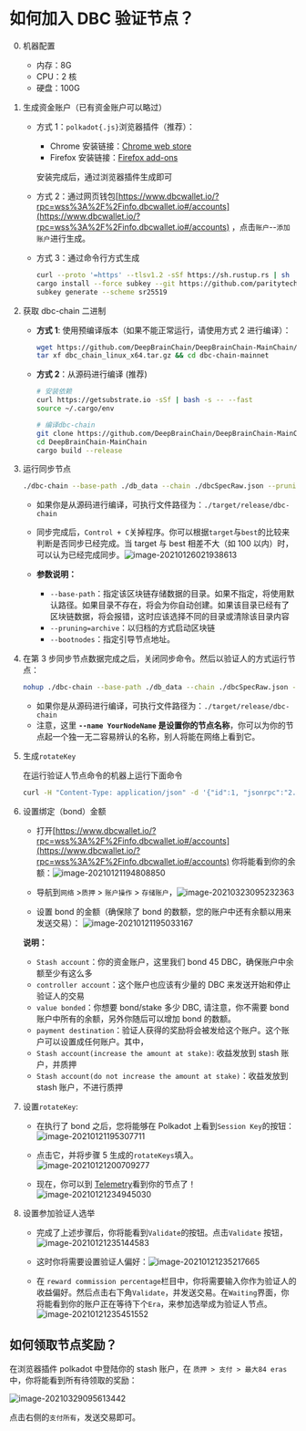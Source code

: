 # 如何加入 DBC 验证节点？

0. 机器配置

   - 内存：8G
   - CPU：2 核
   - 硬盘：100G

1. 生成资金账户（已有资金账户可以略过）

   - 方式 1：`polkadot{.js}`浏览器插件（推荐）：

     - Chrome 安装链接：[Chrome web store](https://chrome.google.com/webstore/detail/polkadot{js}-extension/mopnmbcafieddcagagdcbnhejhlodfdd)
     - Firefox 安装链接：[Firefox add-ons](https://addons.mozilla.org/en-US/firefox/addon/polkadot-js-extension/)

     安装完成后，通过浏览器插件生成即可

   - 方式 2：通过网页钱包[https://www.dbcwallet.io/?rpc=wss%3A%2F%2Finfo.dbcwallet.io#/accounts](https://www.dbcwallet.io/?rpc=wss%3A%2F%2Finfo.dbcwallet.io#/accounts) ，点击`账户`--`添加账户`进行生成。

   - 方式 3：通过命令行方式生成

     ```bash
     curl --proto '=https' --tlsv1.2 -sSf https://sh.rustup.rs | sh
     cargo install --force subkey --git https://github.com/paritytech/substrate --version 2.0.1 --locked
     subkey generate --scheme sr25519
     ```

2. 获取 dbc-chain 二进制

   - **方式 1**: 使用预编译版本（如果不能正常运行，请使用方式 2 进行编译）：

     ```bash
     wget https://github.com/DeepBrainChain/DeepBrainChain-MainChain/releases/download/v1/dbc_chain_linux_x64.tar.gz
     tar xf dbc_chain_linux_x64.tar.gz && cd dbc-chain-mainnet
     ```

   - **方式 2**：从源码进行编译 (推荐)

     ```bash
     # 安装依赖
     curl https://getsubstrate.io -sSf | bash -s -- --fast
     source ~/.cargo/env

     # 编译dbc-chain
     git clone https://github.com/DeepBrainChain/DeepBrainChain-MainChain.git
     cd DeepBrainChain-MainChain
     cargo build --release
     ```

3. 运行同步节点

   ```bash
   ./dbc-chain --base-path ./db_data --chain ./dbcSpecRaw.json --pruning archive --bootnodes /ip4/111.44.254.180/tcp/20337/p2p/12D3KooWNtUXjdy8Q9hvdJ35a1jWpPnVBRgpT7nP8LmEgBWGqTpm
   ```

   - 如果你是从源码进行编译，可执行文件路径为：`./target/release/dbc-chain`
   - 同步完成后，`Control + C`关掉程序。你可以根据`target`与`best`的比较来判断是否同步已经完成。当 target 与 best 相差不大（如 100 以内）时，可以认为已经完成同步。![image-20210126021938613](join_dbc_network.assets/image-20210126021938613.png)

   - **参数说明：**
     - `--base-path`：指定该区块链存储数据的目录。如果不指定，将使用默认路径。如果目录不存在，将会为你自动创建。如果该目录已经有了区块链数据，将会报错，这时应该选择不同的目录或清除该目录内容
     - `--pruning=archive`：以归档的方式启动区块链
     - `--bootnodes`：指定引导节点地址。

4. 在第 3 步同步节点数据完成之后，关闭同步命令。然后以验证人的方式运行节点：

   ```bash
   nohup ./dbc-chain --base-path ./db_data --chain ./dbcSpecRaw.json --validator --name YourNodeName --bootnodes /ip4/111.44.254.180/tcp/20337/p2p/12D3KooWNtUXjdy8Q9hvdJ35a1jWpPnVBRgpT7nP8LmEgBWGqTpm 1>dbc_node.log 2>&1 &
   ```

   - 如果你是从源码进行编译，可执行文件路径为：`./target/release/dbc-chain`
   - 注意，这里 **`--name YourNodeName` 是设置你的节点名称**，你可以为你的节点起一个独一无二容易辨认的名称，别人将能在网络上看到它。

5. 生成`rotateKey`

   在运行验证人节点命令的机器上运行下面命令

   ```bash
   curl -H "Content-Type: application/json" -d '{"id":1, "jsonrpc":"2.0", "method": "author_rotateKeys", "params":[]}' http://localhost:9933
   ```

6. 设置绑定（bond）金额

   - 打开[https://www.dbcwallet.io/?rpc=wss%3A%2F%2Finfo.dbcwallet.io#/accounts](https://www.dbcwallet.io/?rpc=wss%3A%2F%2Finfo.dbcwallet.io#/accounts) 你将能看到你的余额：![image-20210121194808850](join_dbc_network.assets/image-20210121194808850.png)

   - 导航到`网络` >`质押` > `账户操作` > `存储账户`，![image-20210323095232363](join_dbc_network.assets/image-20210323095232363.png)

   - 设置 bond 的金额（确保除了 bond 的数额，您的账户中还有余额以用来发送交易）： ![image-20210121195033167](join_dbc_network.assets/image-20210121195033167.png)

   **说明：**

   - `Stash account`：你的资金账户，这里我们 bond 45 DBC，确保账户中余额至少有这么多
   - `controller account`：这个账户也应该有少量的 DBC 来发送开始和停止验证人的交易
   - `value bonded`：你想要 bond/stake 多少 DBC, 请注意，你不需要 bond 账户中所有的余额，另外你随后可以增加 bond 的数额。
   - `payment destination`：验证人获得的奖励将会被发给这个账户。这个账户可以设置成任何账户。其中，
   - `Stash account(increase the amount at stake)`: 收益发放到 stash 账户，并质押
   - `Stash account(do not increase the amount at stake)`：收益发放到 stash 账户，不进行质押

7. 设置`rotateKey`:

   - 在执行了 bond 之后，您将能够在 Polkadot 上看到`Session Key`的按钮：![image-20210121195307711](join_dbc_network.assets/image-20210121195307711.png)

   - 点击它，并将步骤 5 生成的`rotateKeys`填入。 ![image-20210121200709277](join_dbc_network.assets/image-20210121200709277.png)

   - 现在，你可以到 [Telemetry](https://telemetry.polkadot.io/#list/DBC%20Mainnet)看到你的节点了！![image-20210121234945030](join_dbc_network.assets/image-20210121234945030.png)

8. 设置参加验证人选举

   - 完成了上述步骤后，你将能看到`Validate`的按钮。点击`Validate` 按钮，![image-20210121235144583](join_dbc_network.assets/image-20210121235144583.png)

   - 这时你将需要设置验证人偏好：![image-20210121235217665](join_dbc_network.assets/image-20210121235217665.png)

   - 在 `reward commission percentage`栏目中，你将需要输入你作为验证人的收益偏好。然后点击右下角`Validate`，并发送交易。在`Waiting`界面，你将能看到你的账户正在等待下个`Era`，来参加选举成为验证人节点。![image-20210121235451552](join_dbc_network.assets/image-20210121235451552.png)

## 如何领取节点奖励？

在浏览器插件 polkadot 中登陆你的 stash 账户，在 `质押 > 支付 > 最大84 eras` 中，你将能看到所有待领取的奖励：

![image-20210329095613442](join_dbc_network.assets/image-20210329095613442.png)

点击右侧的`支付所有`，发送交易即可。
